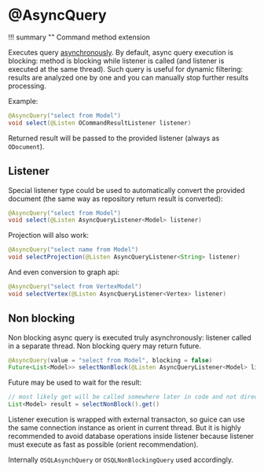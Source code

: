 # @AsyncQuery

!!! summary ""
    Command method extension

Executes query [asynchronously](https://orientdb.com/docs/last/Document-API-Documents.html#asynchronous-queries). 
By default, async query execution is blocking: method is blocking while listener is called (and listener is executed at the same thread). Such query is useful for dynamic filtering: results are analyzed one by one and you can manually stop further results processing.

Example: 

```java
@AsyncQuery("select from Model")
void select(@Listen OCommandResultListener listener)
```

Returned result will be passed to the provided listener (always as `ODocument`).

## Listener

Special listener type could be used to automatically convert the provided document (the same way as repository return result is converted):

```java
@AsyncQuery("select from Model")
void select(@Listen AsyncQueryListener<Model> listener)
```

Projection will also work:

```java
@AsyncQuery("select name from Model")
void selectProjection(@Listen AsyncQueryListener<String> listener)
```

And even conversion to graph api:

```java
@AsyncQuery("select from VertexModel")
void selectVertex(@Listen AsyncQueryListener<Vertex> listener)
```

## Non blocking

Non blocking async query is executed truly asynchronously: listener called in a separate thread. Non blocking query may return future.

```java
@AsyncQuery(value = "select from Model", blocking = false)
Future<List<Model>> selectNonBlock(@Listen AsyncQueryListener<Model> listener)
```

Future may be used to wait for the result:

```java
// most likely get will be called somewhere later in code and not directly after async method call
List<Model> result = selectNonBlock().get()
```

Listener execution is wrapped with external transacton, so guice can use the same connection instance as orient in current thread. But it is highly recommended to avoid database operations inside listener because listener must execute as fast as possible (orient recommendation).

Internally `OSQLAsynchQuery` or `OSQLNonBlockingQuery` used accordingly.
